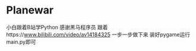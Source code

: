 # Planewar
小白跟着B站学Python
感谢黑马程序员
跟着https://www.bilibili.com/video/av14184325 一步一步做下来
装好pygame运行main.py即可
